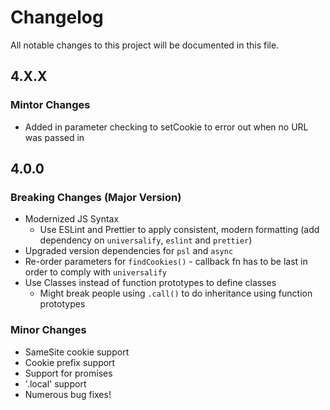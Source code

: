 # Changelog

All notable changes to this project will be documented in this file.

## 4.X.X

### Mintor Changes
- Added in parameter checking to setCookie to error out when no URL was passed in

## 4.0.0

### Breaking Changes (Major Version)

- Modernized JS Syntax
  - Use ESLint and Prettier to apply consistent, modern formatting (add dependency on `universalify`, `eslint` and `prettier`)
- Upgraded version dependencies for `psl` and `async`
- Re-order parameters for `findCookies()` - callback fn has to be last in order to comply with `universalify`
- Use Classes instead of function prototypes to define classes
    - Might break people using `.call()` to do inheritance using function prototypes

### Minor Changes
- SameSite cookie support
- Cookie prefix support 
- Support for promises
- '.local' support 
- Numerous bug fixes!



